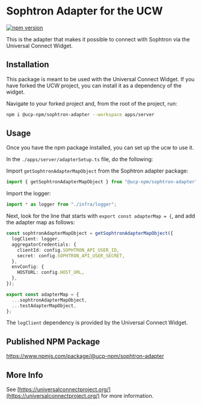 # Sophtron Adapter for the UCW

[![npm version](https://badge.fury.io/js/@ucp-npm%2Fsophtron-adapter.svg)](https://badge.fury.io/js/@ucp-npm%2Fsophtron-adapter)

This is the adapter that makes it possible to connect with Sophtron via the Universal Connect Widget.

## Installation

This package is meant to be used with the Universal Connect Widget. If you have forked the UCW project, you can install it as a dependency of the widget.

Navigate to your forked project and, from the root of the project, run:

```bash
npm i @ucp-npm/sophtron-adapter --workspace apps/server
```

## Usage

Once you have the npm package installed, you can set up the ucw to use it.

In the `./apps/server/adapterSetup.ts` file, do the following:

Import `getSophtronAdapterMapObject` from the Sophtron adapter package:

```typescript
import { getSophtronAdapterMapObject } from "@ucp-npm/sophtron-adapter";
```

Import the logger:

```typescript
import * as logger from "./infra/logger";
```

Next, look for the line that starts with `export const adapterMap = {`, and add the adapter map as follows:

```typescript
const sophtronAdapterMapObject = getSophtronAdapterMapObject({
  logClient: logger,
  aggregatorCredentials: {
    clientId: config.SOPHTRON_API_USER_ID,
    secret: config.SOPHTRON_API_USER_SECRET,
  },
  envConfig: {
    HOSTURL: config.HOST_URL,
  },
});

export const adapterMap = {
  ...sophtronAdapterMapObject,
  ...testAdapterMapObject,
};
```

The `logClient` dependency is provided by the Universal Connect Widget.

## Published NPM Package

https://www.npmjs.com/package/@ucp-npm/sophtron-adapter

## More Info

See [https://universalconnectproject.org/](https://universalconnectproject.org/) for more information.
